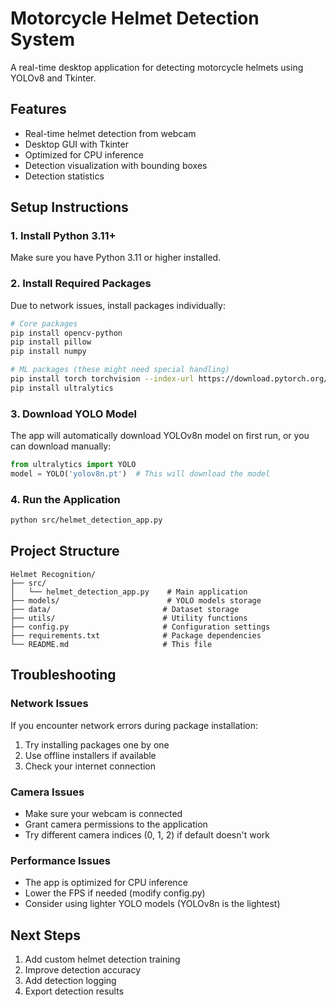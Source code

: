 # Motorcycle Helmet Detection System

A real-time desktop application for detecting motorcycle helmets using YOLOv8 and Tkinter.

## Features
- Real-time helmet detection from webcam
- Desktop GUI with Tkinter
- Optimized for CPU inference
- Detection visualization with bounding boxes
- Detection statistics

## Setup Instructions

### 1. Install Python 3.11+
Make sure you have Python 3.11 or higher installed.

### 2. Install Required Packages
Due to network issues, install packages individually:

```bash
# Core packages
pip install opencv-python
pip install pillow
pip install numpy

# ML packages (these might need special handling)
pip install torch torchvision --index-url https://download.pytorch.org/whl/cpu
pip install ultralytics
```

### 3. Download YOLO Model
The app will automatically download YOLOv8n model on first run, or you can download manually:

```python
from ultralytics import YOLO
model = YOLO('yolov8n.pt')  # This will download the model
```

### 4. Run the Application
```bash
python src/helmet_detection_app.py
```

## Project Structure
```
Helmet Recognition/
├── src/
│   └── helmet_detection_app.py    # Main application
├── models/                        # YOLO models storage
├── data/                         # Dataset storage
├── utils/                        # Utility functions
├── config.py                     # Configuration settings
├── requirements.txt              # Package dependencies
└── README.md                     # This file
```

## Troubleshooting

### Network Issues
If you encounter network errors during package installation:
1. Try installing packages one by one
2. Use offline installers if available
3. Check your internet connection

### Camera Issues
- Make sure your webcam is connected
- Grant camera permissions to the application
- Try different camera indices (0, 1, 2) if default doesn't work

### Performance Issues
- The app is optimized for CPU inference
- Lower the FPS if needed (modify config.py)
- Consider using lighter YOLO models (YOLOv8n is the lightest)

## Next Steps
1. Add custom helmet detection training
2. Improve detection accuracy
3. Add detection logging
4. Export detection results